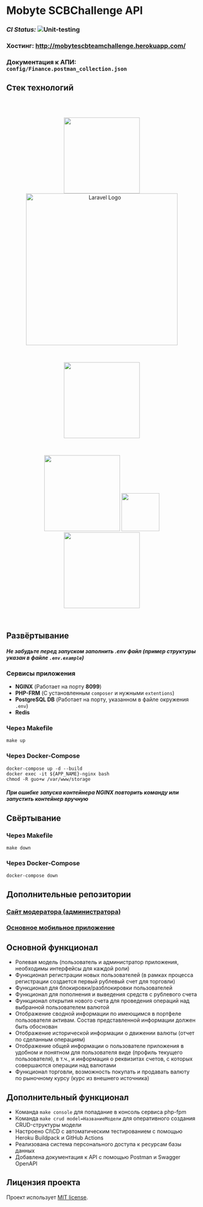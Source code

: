 # Mobyte SCBChallenge API

### _CI Status:_ ![Unit-testing](https://github.com/Fyordo/finance-hackathon/actions/workflows/laravel.yml/badge.svg)
### Хостинг: http://mobytescbteamchallenge.herokuapp.com/
### Документация к АПИ: `config/Finance.postman_collection.json`

## Стек технологий

<br>
<br>
<p align="center">
    <a href="https://php.net" target="_blank">
        <img src="https://www.php.net/images/logos/php-logo-white.svg" width="200" title="hover text" alt="">
    </a>
    <a href="https://laravel.com" target="_blank">
        <img src="https://raw.githubusercontent.com/laravel/art/master/logo-lockup/5%20SVG/2%20CMYK/1%20Full%20Color/laravel-logolockup-cmyk-red.svg" width="400" alt="Laravel Logo">
    </a>
</p><br>
<p align="center">
    <a href="https://hub.docker.com/" target="_blank">
        <img src="https://www.svgrepo.com/show/349342/docker.svg" width="200" title="hover text" alt="">
    </a>
</p><br>
<p align="center">
    <img src="https://upload.wikimedia.org/wikipedia/commons/thumb/2/29/Postgresql_elephant.svg/993px-Postgresql_elephant.svg.png" width="200" title="hover text" alt="">
    <img src="https://cdn0.iconfinder.com/data/icons/ui-16px-perfect-megapack-line/16/82_Add-512.png" width="100" title="hover text" alt="">
    <img src="https://cdn4.iconfinder.com/data/icons/redis-2/1451/Untitled-2-512.png" width="200" title="hover text" alt="">
</p><br>

## Развёртывание

#### _Не забудьте перед запуском заполнить .env файл (пример структуры указан в файле `.env.example`)_

### Сервисы приложения
- **NGINX** (Работает на порту **8099**)
- **PHP-FRM** (С установленным `composer` и нужными `extentions`)
- **PostgreSQL DB** (Работает на порту, указанном в файле окружения `.env`)
- **Redis**

### **Через Makefile**
```
make up
```

### **Через Docker-Compose**
```
docker-compose up -d --build
docker exec -it ${APP_NAME}-nginx bash
chmod -R guo+w /var/www/storage
```

#### _При ошибке запуска контейнера NGINX повторить команду или запустить контейнер вручную_

## Свёртывание

### **Через Makefile**
```
make down
```

### **Через Docker-Compose**
```
docker-compose down
```

## Дополнительные репозитории
### [Сайт модератора (администратора)](https://github.com/akmalova/mobyte_scbteamchallenge_admin)
### [Основное мобильное приложение](https://github.com/MobyteDev/mobyte_scbteamchallenge)

## Основной функционал
- Ролевая модель (пользователь и администратор приложения, необходимы интерфейсы для каждой роли)
- Функционал регистрации новых пользователей (в рамках процесса регистрации создается первый рублевый счет для торговли)
- Функционал для блокировки/разблокировки пользователей
- Функционал для пополнения и выведения средств с рублевого счета
- Функционал открытия нового счета для проведения операций над выбранной пользователем валютой
- Отображение сводной информации по имеющимся в портфеле пользователя активам. Состав представленной информации должен быть обоснован
- Отображение исторической информации о движении валюты (отчет по сделанным операциям)
- Отображение общей информации о пользователе приложения в удобном и понятном для пользователя виде (профиль текущего пользователя), в т.ч., и информация о реквизитах счетов, с которых совершаются операции над валютами
- Функционал торговли, возможность покупать и продавать валюту по рыночному курсу (курс из внешнего источника)

## Дополнительный функционал
- Команда `make console` для попадание в консоль сервиса php-fpm
- Команда `make crud model=НазваниеМодели` для оперативного создания CRUD-структуры модели
- Настроено CI\CD с автоматическим тестированием с помощью Heroku Buildpack и GitHub Actions
- Реализована система персонального доступа к ресурсам базы данных
- Добавлена документация к API с помощью Postman и Swagger OpenAPI

## Лицензия проекта

Проект использует [MIT license](https://opensource.org/licenses/MIT).
